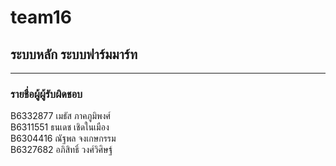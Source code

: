 # team16

## ระบบหลัก ระบบฟาร์มมาร์ท
<hr/>

### รายชื่อผู้ผู้รับผิดชอบ

B6332877 เมธัส  ภาคภูมิพงศ์ <br>
B6311551 ธนเดช เชิดในเมือง <br>
B6304416 ณัฐพล จงเกษกรรม <br>
B6327682 อภิสิทธิ์ วงศ์วิศิษฐ์ <br>